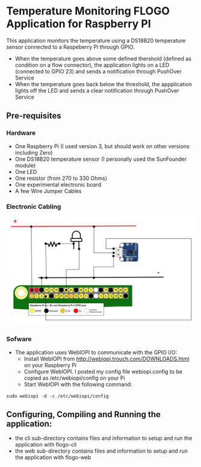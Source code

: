 # Temperature Monitoring FLOGO Application for Raspberry PI

This application monitors the temperature using a DS18B20 temperature sensor connected to a Raspeberry Pi through GPIO. 
* When the temperature goes above some defined thershold (defined as condition on a flow connector), the application lights on a LED (connected to GPIO 23) and sends a notification through PushOver Service
* When the temperature goes back below the threshold, the appplication lights off the LED and sends a clear notification through PushOver Service

## Pre-requisites

### Hardware
* One Raspberry Pi (I used version 3, but should work on other versions including Zero)
* One DS18B20 temperature sensor (I personally used the SunFounder module)
* One LED
* One resistor (from 270 to 330 Ohms)
* One experimental electronic board
* A few Wire Jumper Cables 

### Electronic Cabling

![Schema](https://github.com/ecarlier-tibco/flogo/blob/master/application/pitemp/electronic_wiring.png)

### Sofware
* The application uses WebIOPI to communicate with the GPIO I/O:
  * Install WebIOPI from http://webiopi.trouch.com/DOWNLOADS.html on your Raspberry Pi
  * Configure WebIOPI. I posted my config file webiopi.config to be copied as /etc/webiopi/config on your Pi
  * Start WebIOPI with the following command:
```
sudo webiopi -d -c /etc/webiopi/config
```
## Configuring, Compiling and Running the application:
* the cli sub-directory contains files and information  to setup and run the application with flogo-cli
* the web sub-directory contains files and information  to setup and run the application with flogo-web
